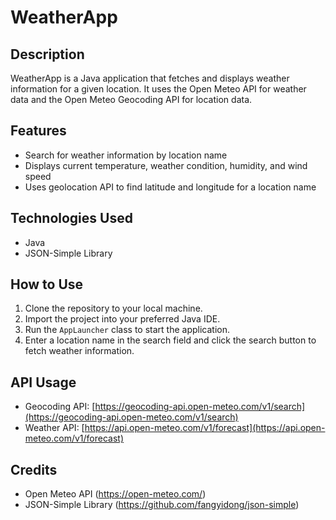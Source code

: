 # WeatherApp

## Description
WeatherApp is a Java application that fetches and displays weather information for a given location. It uses the Open Meteo API for weather data and the Open Meteo Geocoding API for location data.

## Features
- Search for weather information by location name
- Displays current temperature, weather condition, humidity, and wind speed
- Uses geolocation API to find latitude and longitude for a location name

## Technologies Used
- Java
- JSON-Simple Library

## How to Use
1. Clone the repository to your local machine.
2. Import the project into your preferred Java IDE.
3. Run the `AppLauncher` class to start the application.
4. Enter a location name in the search field and click the search button to fetch weather information.

## API Usage
- Geocoding API: [https://geocoding-api.open-meteo.com/v1/search](https://geocoding-api.open-meteo.com/v1/search)
- Weather API: [https://api.open-meteo.com/v1/forecast](https://api.open-meteo.com/v1/forecast)

## Credits
- Open Meteo API (https://open-meteo.com/)
- JSON-Simple Library (https://github.com/fangyidong/json-simple)

